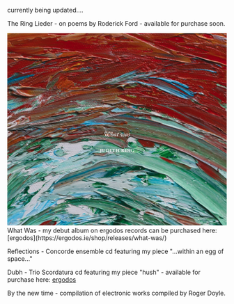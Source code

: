 currently being updated....


The Ring Lieder - on poems by Roderick Ford - available for purchase soon.

<div class="photo-with-credit">
  <img src="/assets/img/whatwas.jpg">
</div>What Was - my debut album on ergodos records can be purchased here: [ergodos](https://ergodos.ie/shop/releases/what-was/)

Reflections - Concorde ensemble cd featuring my piece "...within an egg of space..."

Dubh - Trio Scordatura cd featuring my piece "hush" - available for purchase here: [ergodos](https://ergodos.ie/shop/releases/dubh/)

By the new time - compilation of electronic works compiled by Roger Doyle. 

